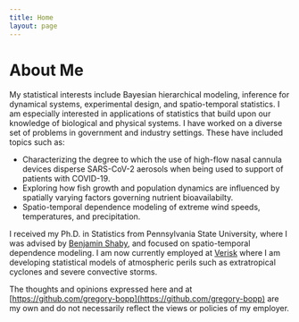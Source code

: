 ```yaml
---
title: Home
layout: page
---
```


# About Me

My statistical interests include Bayesian hierarchical modeling, inference for dynamical systems, experimental design, and spatio-temporal statistics. I am especially interested in applications of statistics that build upon our knowledge of biological and physical systems. I have worked on a diverse set of problems in government and industry settings. These have included topics such as:
 
 - Characterizing the degree to which the use of high-flow nasal cannula devices disperse SARS-CoV-2 aerosols when being used to support of patients with COVID-19.
 - Exploring how fish growth and population dynamics are influenced by spatially varying factors governing nutrient bioavailabilty.
 - Spatio-temporal dependence modeling of extreme wind speeds, temperatures, and precipitation.

I received my Ph.D. in Statistics from Pennsylvania State University, where I was advised by [Benjamin Shaby](https://www.stat.colostate.edu/~bshaby/), and focused on spatio-temporal dependence modeling. I am now currently employed at [Verisk](https://www.verisk.com) where I am developing statistical models of atmospheric perils such as extratropical cyclones and severe convective storms.

The thoughts and opinions expressed here and at [https://github.com/gregory-bopp](https://github.com/gregory-bopp) are my own and do not necessarily reflect the views or policies of my employer.